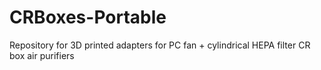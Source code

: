 # CRBoxes-Portable
Repository for 3D printed adapters for PC fan + cylindrical HEPA filter CR box air purifiers
